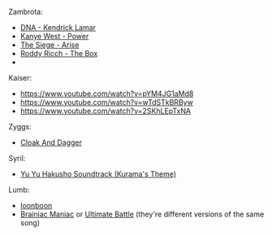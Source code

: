 Zambrota:
- [DNA - Kendrick Lamar](https://www.youtube.com/watch?v=uX6uBHPGfSs)
- [Kanye West - Power](https://www.youtube.com/watch?v=SUtf9Ajlno4)
- [The Siege - Arise](https://open.spotify.com/track/4pIO4Hi73yRGnXt8zRbQ7m?si=0afe19598fb141ce)
- [Roddy Ricch - The Box](https://www.youtube.com/watch?v=UNZqm3dxd2w)
- 

Kaiser:
- https://www.youtube.com/watch?v=pYM4JG1aMd8
- https://www.youtube.com/watch?v=wTdSTkBRByw
- https://www.youtube.com/watch?v=2SKhLEpTxNA

Zyggs:
- [Cloak And Dagger](https://www.youtube.com/watch?v=SPcVvEnxTLU)

Syril:
- [Yu Yu Hakusho Soundtrack (Kurama's Theme)](https://www.youtube.com/watch?v=iKpPtJAMy8c)

Lumb:
- [loonboon](https://www.youtube.com/watch?v=lr4vi_XAjQQ)
- [Brainiac Maniac](https://www.youtube.com/watch?v=mzL8GugPslM) or [Ultimate Battle](https://www.youtube.com/watch?v=TO4KTxv7_4w) (they're different versions of the same song)